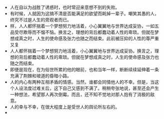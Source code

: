 - 人在自以为战胜了诱惑时，也时常迎来意想不到的失败。
- 有时候，人就因为这搞不清是否能满足的欲望而耗掉一辈子。嘲笑其愚的人，终究不过是人生的旁观者而已。
- 样，人人都怀揣着一个梦想努力地活着，小心翼翼地与世界达成妥协，一如五品受尽欺辱而不愠不恼。换言之，理想的背后都蠢动着人性的卑琐。但就在梦想成真之时，人生的使命感及张力也随之而结束。此前被压抑的人性的尊严重又复
- 人人都怀揣着一个梦想努力地活着，小心翼翼地与世界达成妥协。换言之，理想的背后都蠢动着人性的卑琐。但就在梦想成真之时，人生的使命感及张力也随之而结束。
- 即便是现在，在为俗世所累的他的眼前，也和当年一样，断断续续延伸着一条充满了荆棘和坡道的昏暗小路。
- 人的内心有两种互相矛盾的情感。当然，谁都会同情他人的不幸。但是，当这个人设法度过难关后，这下自己又感到不满了。稍稍夸张地说，甚至还会产生一种想法，希望那人再次倒霉。而且，还不知不觉地对那人抱有了消极的敌意。
- 人的幸与不幸，在很大程度上是受世人的舆论所左右的。
- 